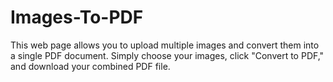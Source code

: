 # Images-To-PDF
This web page allows you to upload multiple images and convert them into a single PDF document. Simply choose your images, click "Convert to PDF," and download your combined PDF file.
